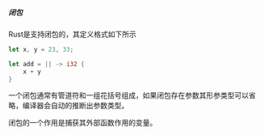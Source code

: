 ##### 闭包

Rust是支持闭包的，其定义格式如下所示

```rust
let x, y = 23, 33;

let add = || -> i32 {
    x + y
}
```

一个闭包通常有管道符和一组花括号组成，如果闭包存在参数其形参类型可以省略，编译器会自动的推断出参数类型。

闭包的一个作用是捕获其外部函数作用的变量。